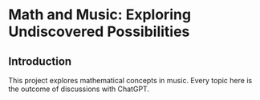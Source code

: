# Math and Music: Exploring Undiscovered Possibilities

## Introduction
This project explores mathematical concepts in music. Every topic here is the outcome of discussions with ChatGPT.

